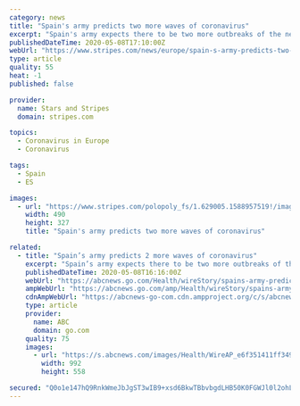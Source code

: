 ```yaml
---
category: news
title: "Spain's army predicts two more waves of coronavirus"
excerpt: "Spain's army expects there to be two more outbreaks of the new coronavirus, according to an internal report seen by The Associated Press."
publishedDateTime: 2020-05-08T17:10:00Z
webUrl: "https://www.stripes.com/news/europe/spain-s-army-predicts-two-more-waves-of-coronavirus-1.629004"
type: article
quality: 55
heat: -1
published: false

provider:
  name: Stars and Stripes
  domain: stripes.com

topics:
  - Coronavirus in Europe
  - Coronavirus

tags:
  - Spain
  - ES

images:
  - url: "https://www.stripes.com/polopoly_fs/1.629005.1588957519!/image/image.jpg_gen/derivatives/landscape_490/image.jpg"
    width: 490
    height: 327
    title: "Spain's army predicts two more waves of coronavirus"

related:
  - title: "Spain’s army predicts 2 more waves of coronavirus"
    excerpt: "Spain’s army expects there to be two more outbreaks of the new coronavirus, according to an internal report seen by. The army report predicts “two more waves of the epidemic” and that Spain will take “between a year and a year-and-a-half to return to normality."
    publishedDateTime: 2020-05-08T16:16:00Z
    webUrl: "https://abcnews.go.com/Health/wireStory/spains-army-predicts-waves-coronavirus-70580399"
    ampWebUrl: "https://abcnews.go.com/amp/Health/wireStory/spains-army-predicts-waves-coronavirus-70580399"
    cdnAmpWebUrl: "https://abcnews-go-com.cdn.ampproject.org/c/s/abcnews.go.com/amp/Health/wireStory/spains-army-predicts-waves-coronavirus-70580399"
    type: article
    provider:
      name: ABC
      domain: go.com
    quality: 75
    images:
      - url: "https://s.abcnews.com/images/Health/WireAP_e6f351411ff3490d9a1f50440d3df430_16x9_992.jpg"
        width: 992
        height: 558

secured: "Q0o1e147hQ9RnkWmeJbJgST3wIB9+xsd6BkwTBbvbgdLHB50K0FGWJl0l2ohLEPUyMRQKl5xYJjfIeC9cgp/0NR/Nektdx/H4fU4viUeyNlkHxG+IIDDc7bb+Wu0IwCTLDOa8uB8oTNJdI0ErQcbODm0soJfDqXBxLPhA5bl80/6izkySqgDl8nqhKPHJCgBViYqva+2qciC9yupbzFjBwqt0sAIR+8JCwZAxkUs1u0YfzkwiuamNbEIawQTqlEr8BKkAKhGCZnNJI5khiBYMH9c31jb59yWzX8K1hksKkEJPCB+E7FBmq6n2r8pMWUU6KknmeS7lS98F3J3+VAwd//ISyDf8dhovmZh1+otA0/gSosFUW5yWZvl5OrcH6oQ3Gw3b9tAOYL2wAmG8G63r2u+aV+RuFeYYxCdyT0nlqf9fmGg9X7tuf/AOYhiotAbSxvqE9mtjIGaiOJRVaTaMkxtVGy6Ih/XDQMw7NNcHvM=;EFrzUxOpZg3dVWyz9OmNqw=="
---
```


